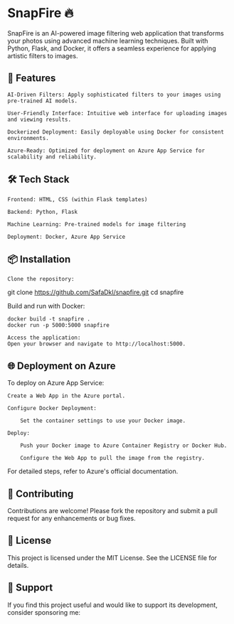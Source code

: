 # SnapFire 🔥

SnapFire is an AI-powered image filtering web application that transforms your photos using advanced machine learning techniques. Built with Python, Flask, and Docker, it offers a seamless experience for applying artistic filters to images.

## 🚀 Features

    AI-Driven Filters: Apply sophisticated filters to your images using pre-trained AI models.

    User-Friendly Interface: Intuitive web interface for uploading images and viewing results.

    Dockerized Deployment: Easily deployable using Docker for consistent environments.

    Azure-Ready: Optimized for deployment on Azure App Service for scalability and reliability.

## 🛠️ Tech Stack

    Frontend: HTML, CSS (within Flask templates)

    Backend: Python, Flask

    Machine Learning: Pre-trained models for image filtering

    Deployment: Docker, Azure App Service

## 📦 Installation

    Clone the repository:

git clone https://github.com/SafaDkl/snapfire.git
cd snapfire

Build and run with Docker:

    docker build -t snapfire .
    docker run -p 5000:5000 snapfire

    Access the application:
    Open your browser and navigate to http://localhost:5000.

## 🌐 Deployment on Azure

To deploy on Azure App Service:

    Create a Web App in the Azure portal.

    Configure Docker Deployment:

        Set the container settings to use your Docker image.

    Deploy:

        Push your Docker image to Azure Container Registry or Docker Hub.

        Configure the Web App to pull the image from the registry.

For detailed steps, refer to Azure's official documentation.
## 🤝 Contributing

Contributions are welcome! Please fork the repository and submit a pull request for any enhancements or bug fixes.
## 📄 License

This project is licensed under the MIT License. See the LICENSE file for details.
## 🙌 Support

If you find this project useful and would like to support its development, consider sponsoring me:
